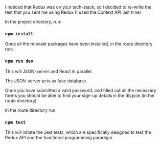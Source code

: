 I noticed that Redux was on your tech-stack, so I decided to re-write the test that you sent me using Redux (I used the Context API last time)

In the project directory, run:

### `npm install`

Once all the relevant packages have been installed, in the route directory run:

### `npm run dev`

This will JSON-server and React in parallel.

The JSON-server acts as fake database.

Once you have submitted a valid password, and filled out all the necessary forms you should be able to find your sign-up details in the db.json (in the route directory)

In the route directory run

### `npm test`

This will initate the Jest tests, which are specifically designed to test the Redux API and the functional programming paradigm.
